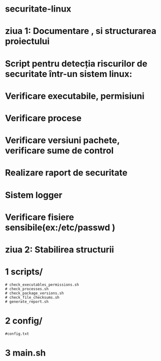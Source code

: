 # securitate-linux

# ziua 1: Documentare , si structurarea proiectului
# Script pentru detecția riscurilor de securitate într-un sistem linux:
# Verificare executabile, permisiuni
# Verificare procese
# Verificare versiuni pachete, verificare sume de control
# Realizare raport de securitate
# Sistem logger
# Verificare fisiere sensibile(ex:/etc/passwd )

# ziua 2: Stabilirea structurii
# 1 scripts/
    # check_executables_permissions.sh
    # check_processes.sh
    # check_package_versions.sh
    # check_file_checksums.sh
    # generate_report.sh
# 2 config/
    #config.txt
# 3 main.sh



